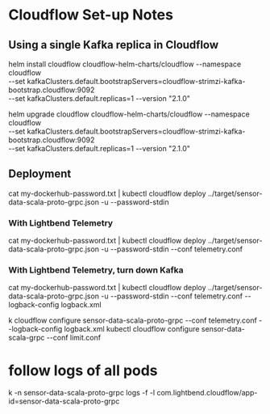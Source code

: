 # Cloudflow Set-up Notes

## Using a single Kafka replica in Cloudflow

helm install cloudflow cloudflow-helm-charts/cloudflow --namespace cloudflow \
  --set kafkaClusters.default.bootstrapServers=cloudflow-strimzi-kafka-bootstrap.cloudflow:9092 \
  --set kafkaClusters.default.replicas=1 --version "2.1.0"

helm upgrade cloudflow cloudflow-helm-charts/cloudflow --namespace cloudflow \
  --set kafkaClusters.default.bootstrapServers=cloudflow-strimzi-kafka-bootstrap.cloudflow:9092 \
  --set kafkaClusters.default.replicas=1 --version "2.1.0"

## Deployment 
cat my-dockerhub-password.txt | kubectl cloudflow deploy ../target/sensor-data-scala-proto-grpc.json -u <dockerhub-username> --password-stdin

### With Lightbend Telemetry
cat my-dockerhub-password.txt | kubectl cloudflow deploy ../target/sensor-data-scala-proto-grpc.json -u <dockerhub-username> --password-stdin --conf telemetry.conf

### With Lightbend Telemetry, turn down Kafka
cat my-dockerhub-password.txt | kubectl cloudflow deploy ../target/sensor-data-scala-proto-grpc.json -u <dockerhub-username> --password-stdin --conf telemetry.conf --logback-config logback.xml

k cloudflow configure sensor-data-scala-proto-grpc --conf telemetry.conf --logback-config logback.xml
kubectl cloudflow configure sensor-data-scala-grpc --conf limit.conf

# follow logs of all pods
k -n sensor-data-scala-proto-grpc logs -f -l com.lightbend.cloudflow/app-id=sensor-data-scala-proto-grpc